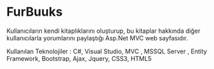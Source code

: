 # FurBuuks
Kullanıcıların kendi kitaplıklarını oluşturup, bu kitaplar hakkında diğer kullanıcılarla yorumlarını paylaştığı Asp.Net MVC web sayfasıdır.

Kullanılan Teknolojiler : C#, Visual Studio, MVC , MSSQL Server , Entity Framework, Bootstrap, Ajax, Jquery, CSS3, HTML5
